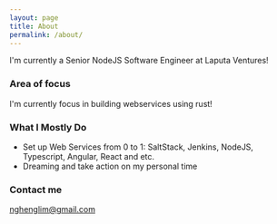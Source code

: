 ```yaml
---
layout: page
title: About
permalink: /about/
---
```

I'm currently a Senior NodeJS Software Engineer at Laputa Ventures!

### Area of focus
I'm currently focus in building webservices using rust!

### What I Mostly Do
- Set up Web Services from 0 to 1: SaltStack, Jenkins, NodeJS, Typescript, Angular, React and etc.
- Dreaming and take action on my personal time

### Contact me

[nghenglim@gmail.com](mailto:nghenglim@gmail.com)
